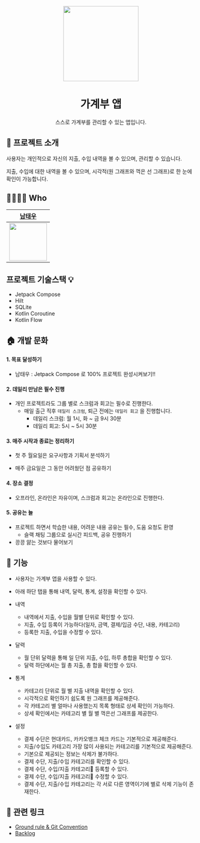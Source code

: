 <p align="middle" >
  <img width="200px;" src="https://user-images.githubusercontent.com/66770613/182890171-657185e5-22fd-4f56-94a4-b5be8de9fd1c.png?raw=true"/>
</p>
<h1 align="middle">가계부 앱</h1>
<p align="middle">스스로 가계부를 관리할 수 있는 앱입니다.</p>

## 📝 프로젝트 소개

사용자는 개인적으로 자신의 지출, 수입 내역을 볼 수 있으며, 관리할 수 있습니다.

지출, 수입에 대한 내역을 볼 수 있으며, 시각적(원 그래프와 꺽은 선 그래프)로 한 눈에 확인이 가능합니다.

## 👨‍👨‍👧‍👧 Who

|[남태우](https://github.com/bn-tw2020)
|:----:
|<img src="https://avatars.githubusercontent.com/u/66770613?v=4" width="100">|

## 프로젝트 기술스택 💡

- Jetpack Compose
- Hilt
- SQLite
- Kotlin Coroutine
- Kotlin Flow

## 🏠 개발 문화

#### 1. 목표 달성하기

- 남태우 : Jetpack Compose 로 100% 프로젝트 완성시켜보기!!

#### 2. 데일리 만남은 필수 진행

- 개인 프로젝트라도 그룹 별로 스크럼과 회고는 필수로 진행한다.
  - 매일 출근 직후 `데일리 스크럼`, 퇴근 전에는 `데일리 회고` 을 진행합니다.
    - 데일리 스크럼: 월 1시, 화 ~ 금 9시 30분
    - 데일리 회고: 5시 ~ 5시 30분

#### 3. 매주 시작과 종료는 정리하기

- 첫 주 월요일은 요구사항과 기획서 분석하기

- 매주 금요일은 그 동안 어려웠던 점 공유하기

#### 4. 장소 결정

- 오프라인, 온라인은 자유이며, 스크럼과 회고는 온라인으로 진행한다.

#### 5. 공유는 늘

- 프로젝트 하면서 학습한 내용, 어려운 내용 공유는 필수, 도움 요청도 환영
  - 슬랙 채팅 그룹으로 실시간 피드백, 공유 진행하기
- 끙끙 앓는 것보다 물어보기

## 📝 기능

- 사용자는 가계부 앱을 사용할 수 있다.
- 아래 하단 탭을 통해 내역, 달력, 통계, 설정을 확인할 수 있다.

- 내역
  - 내역에서 지출, 수입을 월별 단위로 확인할 수 있다.
  - 지출, 수입 등록이 가능하다(일자, 금액, 결제/입금 수단, 내용, 카테고리)
  - 등록한 지출, 수입을 수정할 수 있다.

- 달력
  - 월 단위 달력을 통해 일 단위 지출, 수입, 하루 총합을 확인할 수 있다.
  - 달력 하단에서는 월 총 지출, 총 합을 확인할 수 있다.

- 통계
  - 카테고리 단위로 월 별 지출 내역을 확인할 수 있다.
  - 시각적으로 확인하기 쉽도록 원 그래프를 제공해준다.
  - 각 카테고리 별 얼마나 사용했는지 목록 형태로 상세 확인이 가능하다.
  - 상세 확인에서는 카테고리 별 월 별 꺽은선 그래프를 제공한다.

- 설정
  - 결제 수단은 현대카드, 카카오뱅크 체크 카드는 기본적으로 제공해준다.
  - 지출/수입도 카테고리 가장 많이 사용되는 카테고리를 기본적으로 제공해준다.
  - 기본으로 제공되는 정보는 삭제가 불가하다.
  - 결제 수단, 지출/수입 카테고리를 확인할 수 있다.
  - 결제 수단, 수입/지출 카테고리 등록할 수 있다.
   - 결제 수단, 수입/지출 카테고리 수정할 수 있다.
   - 결제 수단, 지출/수입 카테고리는 각 서로 다른 영역이기에 별로 삭제 기능이 존재한다.

## 🔗 관련 링크

- [Ground rule & Git Convention](https://github.com/woowa-techcamp-2022/android-accountbook-09/wiki/Git-%EC%82%AC%EC%9A%A9%EB%B2%95)
- [Backlog](https://docs.google.com/spreadsheets/d/1Lun3rvVq6fEElJmt8HbKuc-OwTFv5KrF0JVn3Lqf2pA/edit?usp=sharing)

